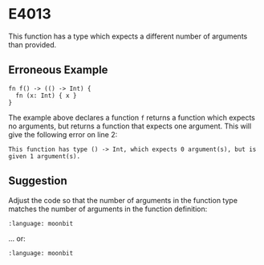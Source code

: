 # E4013

This function has a type which expects a different number of arguments than provided.

## Erroneous Example

```moonbit
fn f() -> (() -> Int) {
  fn (x: Int) { x }
}
```

The example above declares a function `f` returns a function which expects no
arguments, but returns a function that expects one argument. This will give the
following error on line 2:

```
This function has type () -> Int, which expects 0 argument(s), but is given 1 argument(s).
```

## Suggestion

Adjust the code so that the number of arguments in the function type matches the number
of arguments in the function definition:

```{literalinclude} /sources/error_codes/E4013_fixed/top.mbt
:language: moonbit
```

... or:

```{literalinclude} /sources/error_codes/E4013_fixed/top_1.mbt
:language: moonbit
```
